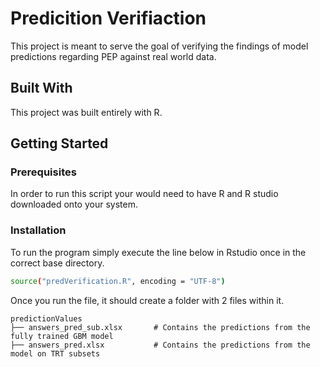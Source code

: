 

<!-- ABOUT THE PROJECT -->
# Predicition Verifiaction

This project is meant to serve the goal of verifying the findings of model predictions regarding PEP against real world data.


## Built With

This project was built entirely with R.


<!-- GETTING STARTED -->
## Getting Started

### Prerequisites

In order to run this script your would need to have R and R studio downloaded onto your system.

### Installation

To run the program simply execute the line below in Rstudio once in the correct base directory.
   ```sh
   source("predVerification.R", encoding = "UTF-8")
   ```


Once you run the file, it should create a folder with 2 files within it.

    predictionValues
    ├── answers_pred_sub.xlsx       # Contains the predictions from the fully trained GBM model
    ├── answers_pred.xlsx           # Contains the predictions from the model on TRT subsets